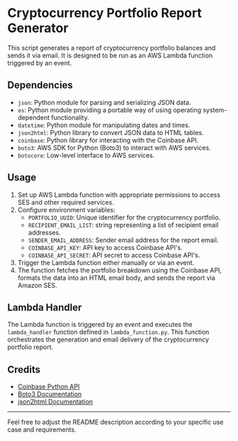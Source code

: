 # Cryptocurrency Portfolio Report Generator

This script generates a report of cryptocurrency portfolio balances and sends it via email. It is designed to be run as an AWS Lambda function triggered by an event.

## Dependencies

- `json`: Python module for parsing and serializing JSON data.
- `os`: Python module providing a portable way of using operating system-dependent functionality.
- `datetime`: Python module for manipulating dates and times.
- `json2html`: Python library to convert JSON data to HTML tables.
- `coinbase`: Python library for interacting with the Coinbase API.
- `boto3`: AWS SDK for Python (Boto3) to interact with AWS services.
- `botocore`: Low-level interface to AWS services.

## Usage

1. Set up AWS Lambda function with appropriate permissions to access SES and other required services.
2. Configure environment variables:
   - `PORTFOLIO_UUID`: Unique identifier for the cryptocurrency portfolio.
   - `RECIPIENT_EMAIL_LIST`:  string representing a list of recipient email addresses.
   - `SENDER_EMAIL_ADDRESS`: Sender email address for the report email.
   - `COINBASE_API_KEY`: API key to access Coinbase API's.
   - `COINBASE_API_SECRET`: API secret to access Coinbase API's.
3. Trigger the Lambda function either manually or via an event.
4. The function fetches the portfolio breakdown using the Coinbase API, formats the data into an HTML email body, and sends the report via Amazon SES.

## Lambda Handler

The Lambda function is triggered by an event and executes the `lambda_handler` function defined in `lambda_function.py`. This function orchestrates the generation and email delivery of the cryptocurrency portfolio report.

## Credits

- [Coinbase Python API](https://github.com/coinbase/coinbase-python)
- [Boto3 Documentation](https://boto3.amazonaws.com/v1/documentation/api/latest/index.html)
- [json2html Documentation](https://pypi.org/project/json2html/)

---

Feel free to adjust the README description according to your specific use case and requirements.
